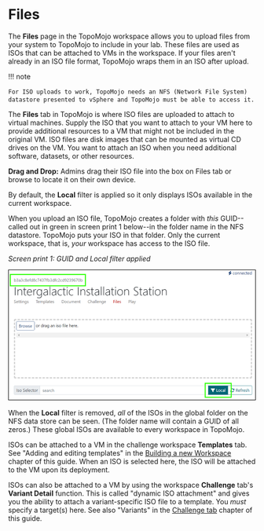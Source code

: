 # Files

The **Files** page in the TopoMojo workspace allows you to upload files from your system to TopoMojo to include in your lab. These files are used as ISOs that can be attached to VMs in the workspace. If your files aren't already in an ISO file format, TopoMojo wraps them in an ISO after upload.

!!! note

    For ISO uploads to work, TopoMojo needs an NFS (Network File System) datastore presented to vSphere and TopoMojo must be able to access it.

The **Files** tab in TopoMojo is where ISO files are uploaded to attach to virtual machines. Supply the ISO that you want to attach to your VM here to provide additional resources to a VM that might not be included in the original VM. ISO files are disk images that can be mounted as virtual CD drives on the VM. You want to attach an ISO when you need additional software, datasets, or other resources.

**Drag and Drop:** Admins drag their ISO file into the box on Files tab or browse to locate it on their own device.

By default, the **Local** filter is applied so it only displays ISOs available in the current workspace.

When you upload an ISO file, TopoMojo creates a folder with *this* GUID--called out in green in screen print 1 below--in the folder name in the NFS datastore. TopoMojo puts your ISO in that folder. Only the current workspace, that is, *your* workspace has access to the ISO file.

*Screen print 1: GUID and Local filter applied*

![iso-drag](img/iso-drag.png)

When the **Local** filter is removed, *all* of the ISOs in the global folder on the NFS data store can be seen. (The folder name will contain a GUID of all zeros.) These global ISOs are available to every workspace in TopoMojo.

ISOs can be attached to a VM in the challenge workspace **Templates** tab. See "Adding and editing templates" in the [Building a new Workspace](building-a-workspace.md) chapter of this guide. When an ISO is selected here, the ISO will be attached to the VM upon its deployment.

ISOs can also be attached to a VM by using the workspace **Challenge** tab's **Variant Detail** function. This is called "dynamic ISO attachment" and gives you the ability to attach a variant-specific ISO file to a template. You *must* specify a target(s) here. See also "Variants" in the [Challenge tab](challenge.md) chapter of this guide.
